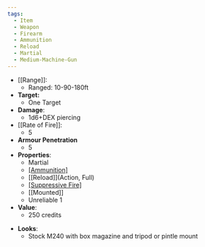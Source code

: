 ```yaml
---
tags:
  - Item
  - Weapon
  - Firearm
  - Ammunition
  - Reload
  - Martial
  - Medium-Machine-Gun
---
```

- [[Range]]:
	- Ranged: 10-90-180ft
- **Target:**
	- One Target
- **Damage**:
	- 1d6+DEX piercing
- [[Rate of Fire]]:
	- 5
- **Armour Penetration**
	-  5
- **Properties**:
	* Martial
	* [[Ammunition]](40)
	* [[Reload]](Action, Full)
	* [[Suppressive Fire]](TODO)
 	* [[Mounted]]
  	* Unreliable 1
- **Value**:
	- 250 credits
* **Looks**:
	- Stock M240 with box magazine and tripod or pintle mount
